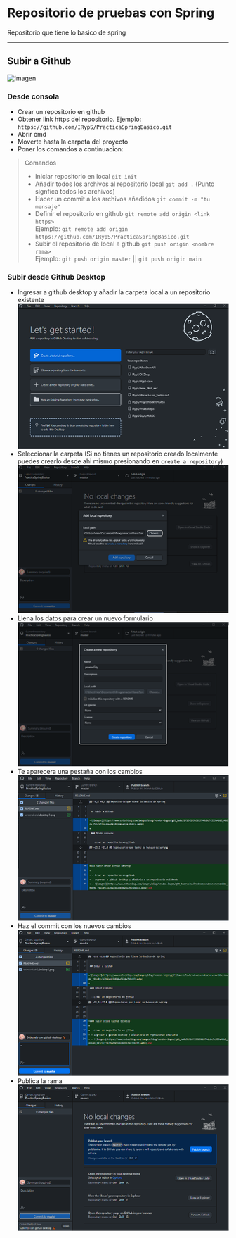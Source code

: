 # Repositorio de pruebas con Spring

Repositorio que tiene lo basico de spring

---

## Subir a Github

![Imagen](https://www.entechlog.com/images/blog/vendor-logos/git_hu0e51f16f299b901974dc8c7c559a4bb9_48646_f81c8fc163b6ede2d840a5624a7d8d23.webp)

### Desde consola

 - Crear un repositorio en github
 - Obtener link https del repositorio. Ejemplo: `https://github.com/IRypS/PracticaSpringBasico.git`
 - Abrir cmd 
 - Moverte hasta la carpeta del proyecto
 - Poner los comandos a continuacion:

> Comandos    
> - Iniciar repositorio en local `git init`
> - Añadir todos los archivos al repositorio local `git add .` (Punto signfica todos los archivos)
> - Hacer un commit a los archivos añadidos `git commit -m "tu mensaje"`
> - Definir el repositorio en github `git remote add origin <link https>`    
> Ejemplo: `git remote add origin https://github.com/IRypS/PracticaSpringBasico.git`
> - Subir el repositorio de local a github `git push origin <nombre rama>`    
> Ejemplo: `git push origin master` || `git push origin main`



### Subir desde Github Desktop

 - Ingresar a github desktop y añadir la carpeta local a un repositorio existente
 ![Github Desktop Inicio](/screenshots/desktop1.png)
 - Seleccionar la carpeta (Si no tienes un repositorio creado localmente puedes crearlo desde ahi mismo presionando en `create a repository`)
  ![Github Desktop Inicio](/screenshots/desktop2.png)
- Llena los datos para crear un nuevo formulario
  ![Github Desktop Inicio](/screenshots/desktop3.png)
- Te aparecera una pestaña con los cambios
  ![Github Desktop Inicio](/screenshots/desktop4.png)
- Haz el commit con los nuevos cambios
  ![Github Desktop Inicio](/screenshots/desktop5.png)
- Publica la rama 
  ![Github Desktop Inicio](/screenshots/desktop6.png)